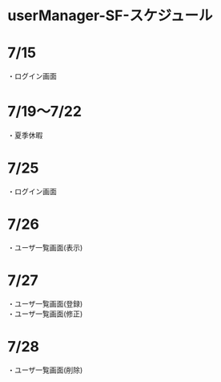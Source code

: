 # userManager-SF-スケジュール

# 7/15  
・ログイン画面
	
# 7/19～7/22  
・夏季休暇

# 7/25  
・ログイン画面 

# 7/26  
・ユーザ一覧画面(表示) 

# 7/27  
・ユーザ一覧画面(登録)  
・ユーザ一覧画面(修正)

# 7/28  
・ユーザ一覧画面(削除)
